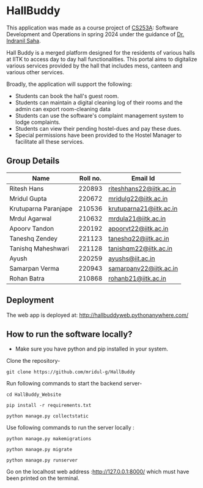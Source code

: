 HallBuddy
==================================

This application was made as a course project of [CS253A](https://www.cse.iitk.ac.in/users/isaha/Courses/sdo22.shtml/): Software Development and Operations in spring 2024 under 
the guidance of [Dr. Indranil Saha](https://www.cse.iitk.ac.in/users/isaha/).

Hall Buddy is a merged platform designed for the residents of various halls at IITK to access day to day hall functionalities. This portal aims to 
digitalize various services provided by the hall that includes mess, canteen and various other services. 

Broadly, the application will support the following:

* Students can book the hall's guest room.
* Students can maintain a digital cleaning log of their rooms and the admin can export room-cleaning data
* Students can use the software's complaint management system to lodge complaints.
* Students can view their pending hostel-dues and pay these dues.
* Special permissions have been provided to the Hostel Manager to facilitate all these services.

## Group Details

| Name                   | Roll no. | Email Id                |
| ---------------------- | -------- | ----------------------- |
| Ritesh Hans            | 220893   | riteshhans22@iitk.ac.in |
| Mridul Gupta           | 220672   | mridulg22@iitk.ac.in    |
| Krutuparna Paranjape   | 210536   | krutuparna21@iitk.ac.in |
| Mrdul Agarwal          | 210632   | mrdula21@iitk.ac.in     |
| Apoorv Tandon          | 220192   | apoorvt22@iitk.ac.in    |
| Taneshq Zendey         | 221123   | taneshq22@iitk.ac.in    |
| Tanishq Maheshwari     | 221128   | tanishqm22@iitk.ac.in   |
| Ayush                  | 220259   | ayushs@iit.ac.in        |
| Samarpan Verma         | 220943   | samarpanv22@iitk.ac.in  |
| Rohan Batra            | 210868   | rohanb21@iitk.ac.in     |

## Deployment

The web app is deployed at: http://hallbuddyweb.pythonanywhere.com/

## How to run the software locally?

* Make sure you have python and pip installed in your system.

Clone the repository-

```
git clone https://github.com/mridul-g/HallBuddy
```

Run following commands to start the backend server-

```
cd HallBuddy_Website
```

```
pip install -r requirements.txt
```

```
python manage.py collectstatic
```
Use following commands to run the server locally : 
```
python manage.py makemigrations
```
```
python manage.py migrate
```

```
python manage.py runserver
```

Go on the localhost web address :http://127.0.0.1:8000/ which must have been printed on the terminal.



  
